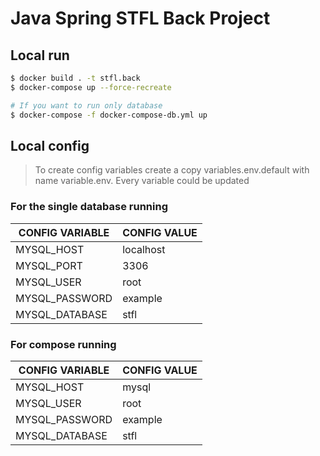 # Java Spring STFL Back Project
## Local run
```sh
$ docker build . -t stfl.back
$ docker-compose up --force-recreate

# If you want to run only database
$ docker-compose -f docker-compose-db.yml up
```
## Local config
> To create config variables create a copy variables.env.default with name variable.env. Every variable could be updated

### For the single database running

| CONFIG VARIABLE | CONFIG VALUE |
| ------ | ------ |
| MYSQL_HOST | localhost |
| MYSQL_PORT | 3306 |
| MYSQL_USER | root |
| MYSQL_PASSWORD | example |
| MYSQL_DATABASE | stfl |

### For compose running

| CONFIG VARIABLE | CONFIG VALUE |
| ------ | ------ |
| MYSQL_HOST | mysql |
| MYSQL_USER | root |
| MYSQL_PASSWORD | example |
| MYSQL_DATABASE | stfl |